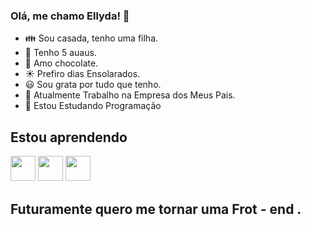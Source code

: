    ### Olá, me chamo Ellyda!  👋
- 👪 Sou casada, tenho uma filha.
- 🐶 Tenho 5 auaus.
- 🍫 Amo chocolate.
- ☀️ Prefiro dias Ensolarados.
- 😃 Sou grata por tudo que tenho.
- 🔭 Atualmente Trabalho na Empresa dos Meus Pais.
- 🌱 Estou Estudando Programação


## Estou aprendendo
  
 <img src="https://cdn.jsdelivr.net/gh/devicons/devicon@latest/icons/javascript/javascript-original.svg" width="40" height="40" /> <img src="https://cdn.jsdelivr.net/gh/devicons/devicon@latest/icons/html5/html5-original-wordmark.svg" width="40" height="40" /> <img src="https://cdn.jsdelivr.net/gh/devicons/devicon@latest/icons/css3/css3-original-wordmark.svg" width="40" height="40" />


  ## Futuramente quero me tornar uma Frot - end .

  
<!--
**Ellyda123/Ellyda123** is a ✨ _special_ ✨ repository because its `README.md` (this file) appears on your GitHub profile.

Here are some ideas to get you started:

- 🔭 I’m currently working on ...
- 🌱 I’m currently learning ...
- 👯 I’m looking to collaborate on ...
- 🤔 I’m looking for help with ...
- 💬 Ask me about ...
- 📫 How to reach me: ...
- 😄 Pronouns: ...
- ⚡ Fun fact: ...
-->
